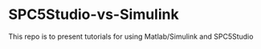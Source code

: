 # SPC5Studio-vs-Simulink
This repo is to present tutorials for using Matlab/Simulink and SPC5Studio
